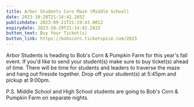 ```yaml
---
title: Arbor Students Corn Maze (Middle School)
date: 2023-10-28T21:14:42.265Z
publishdate: 2023-09-21T21:19:43.001Z
expirydate: 2023-10-29T21:14:42.282Z
button_text: Buy Your Ticket(s)
button_link: https://bobscorn.ticketspice.com/2023
---
```

A﻿rbor Students is heading to Bob's Corn & Pumpkin Farm for this year's fall event. If you'd like to send your student(s) make sure to buy ticket(s) ahead of time. There will be time for students and leaders to traverse the maze and hang out fireside together. Drop off your student(s) at 5:45pm and pickup at 9:00pm.

P﻿.S. Middle School and High School students are going to Bob's Corn & Pumpkin Farm on separate nights.